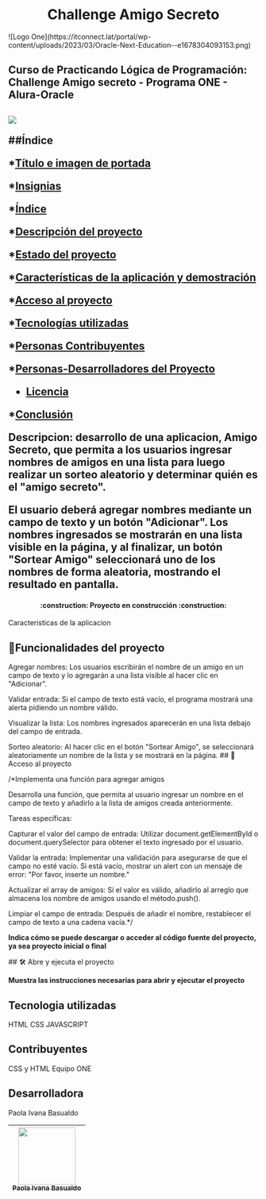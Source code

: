 <h1 align="center"> Challenge Amigo Secreto </h1>
![Logo One](https://itconnect.lat/portal/wp-content/uploads/2023/03/Oracle-Next-Education--e1678304093153.png)
<h2>Curso de Practicando Lógica de Programación: Challenge Amigo secreto - Programa ONE - Alura-Oracle<h2>

<p align="left">
   <img src="https://img.shields.io/badge/STATUS-EN%20DESAROLLO-green">
   </p>

##Índice

*[Título e imagen de portada](#Título-e-imagen-de-portada)

*[Insignias](#insignias)

*[Índice](#índice)

*[Descripción del proyecto](#descripción-del-proyecto)

*[Estado del proyecto](#Estado-del-proyecto)

*[Características de la aplicación y demostración](#Características-de-la-aplicación-y-demostración)

*[Acceso al proyecto](#acceso-proyecto)

*[Tecnologías utilizadas](#tecnologías-utilizadas)

*[Personas Contribuyentes](#personas-contribuyentes)

*[Personas-Desarrolladores del Proyecto](#personas-desarrolladores)

* [Licencia](#licencia)

*[Conclusión](#conclusión)

Descripcion: desarrollo de una aplicacion, Amigo Secreto, que permita a los usuarios ingresar nombres de amigos en una lista para luego realizar un sorteo aleatorio y determinar quién es el "amigo secreto".

El usuario deberá agregar nombres mediante un campo de texto y un botón "Adicionar". Los nombres ingresados se mostrarán en una lista visible en la página, y al finalizar, un botón "Sortear Amigo" seleccionará uno de los nombres de forma aleatoria, mostrando el resultado en pantalla.


<h4 align="center">
:construction: Proyecto en construcción :construction:
</h4>



Caracteristicas de la aplicacion
## :hammer:Funcionalidades del proyecto
Agregar nombres: Los usuarios escribirán el nombre de un amigo en un campo de texto y lo agregarán a una lista visible al hacer clic en "Adicionar".

Validar entrada: Si el campo de texto está vacío, el programa mostrará una alerta pidiendo un nombre válido.

Visualizar la lista: Los nombres ingresados aparecerán en una lista debajo del campo de entrada.

Sorteo aleatorio: Al hacer clic en el botón "Sortear Amigo", se seleccionará aleatoriamente un nombre de la lista y se mostrará en la página.
\## 📁 Acceso al proyecto

/*Implementa una función para agregar amigos

Desarrolla una función, que permita al usuario ingresar un nombre en el campo de texto y añadirlo a la lista de amigos creada anteriormente.

Tareas específicas:



Capturar el valor del campo de entrada: Utilizar document.getElementById o document.querySelector para obtener el texto ingresado por el usuario.

Validar la entrada: Implementar una validación para asegurarse de que el campo no esté vacío. Si está vacío, mostrar un alert con un mensaje de error: "Por favor, inserte un nombre."

Actualizar el array de amigos: Si el valor es válido, añadirlo al arreglo que almacena los nombre de amigos usando el método.push().

Limpiar el campo de entrada: Después de añadir el nombre, restablecer el campo de texto a una cadena vacía.*/


**Indica cómo se puede descargar o acceder al código fuente del proyecto, ya sea proyecto inicial o final**

\## 🛠️ Abre y ejecuta el proyecto

**Muestra las instrucciones necesarias para abrir y ejecutar el proyecto**

## Tecnologia utilizadas

HTML CSS JAVASCRIPT

## Contribuyentes

CSS y HTML Equipo ONE

## Desarrolladora

Paola Ivana Basualdo

| [<img src="https://avatars.githubusercontent.com/u/117169838?v=4" width=115><br><sub>Paola Ivana Basualdo</sub>](https://github.com/PaolaBasualdo) | 
| :---: | 

